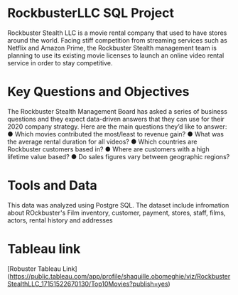 # RockbusterLLC SQL Project
Rockbuster Stealth LLC is a movie rental company that used to have stores around the
world. Facing stiff competition from streaming services such as Netflix and Amazon Prime,
the Rockbuster Stealth management team is planning to use its existing movie licenses to
launch an online video rental service in order to stay competitive.

# Key Questions and Objectives
The Rockbuster Stealth Management Board has asked a series of business questions and
they expect data-driven answers that they can use for their 2020 company strategy. Here are
the main questions they’d like to answer:
● Which movies contributed the most/least to revenue gain?
● What was the average rental duration for all videos?
● Which countries are Rockbuster customers based in?
● Where are customers with a high lifetime value based?
● Do sales figures vary between geographic regions?

# Tools and Data  
This data was analyzed using Postgre SQL. The dataset include infromation about ROckbuster's Film inventory, customer, payment, stores, staff, films, actors, rental history and addresses

# Tableau link
[Robuster Tableau Link] (https://public.tableau.com/app/profile/shaquille.obomeghie/viz/RockbusterStealthLLC_17151522670130/Top10Movies?publish=yes)
